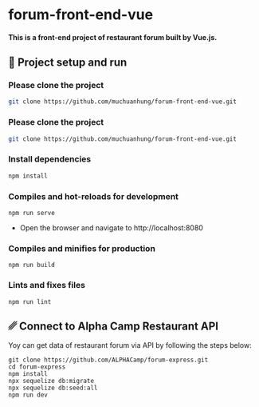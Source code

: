 # forum-front-end-vue

#### This is a front-end project of restaurant forum built by Vue.js.

## 🏃‍ Project setup and run

### Please clone the project

```bash
git clone https://github.com/muchuanhung/forum-front-end-vue.git
```

### Please clone the project

```bash
git clone https://github.com/muchuanhung/forum-front-end-vue.git
```

### Install dependencies

```bash
npm install
```

### Compiles and hot-reloads for development

```
npm run serve
```

- Open the browser and navigate to http://localhost:8080

### Compiles and minifies for production

```
npm run build
```

### Lints and fixes files

```
npm run lint
```

## ␥ Connect to Alpha Camp Restaurant API

Yoy can get data of restaurant forum via API by following the steps below:

```
git clone https://github.com/ALPHACamp/forum-express.git
cd forum-express
npm install
npx sequelize db:migrate
npx sequelize db:seed:all
npm run dev
```
